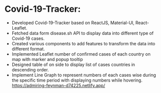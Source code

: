 # Covid-19-Tracker:

*	Developed Covid-19-Tracker based on ReactJS, Material-UI, React-Leaflet.
*	Fetched data form disease.sh API to display data into different type of Covid-19 cases.
*	Created various components to add features to transform the data into different format.
*	Implemented Leaflet number of confirmed cases of each country on map with marker and popup tooltip
*	Designed table of on side to display list of cases countries in descending order.
*	Implement Line Graph to represent numbers of each cases wise during the specific time period with displaying numbers while hovering.
https://admiring-feynman-d74225.netlify.app/
